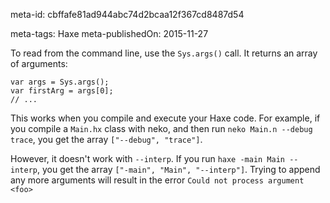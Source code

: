 meta-id: cbffafe81ad944abc74d2bcaa12f367cd8487d54

meta-tags: Haxe
meta-publishedOn: 2015-11-27

To read from the command line, use the `Sys.args()` call. It returns an array of arguments:

```
var args = Sys.args();
var firstArg = args[0];
// ...
```

This works when you compile and execute your Haxe code. For example, if you compile a `Main.hx` class with neko, and then run `neko Main.n --debug trace`, you get the array `["--debug", "trace"]`.

However, it doesn't work with `--interp`. If you run `haxe -main Main --interp`, you get the array `["-main", "Main", "--interp"]`. Trying to append any more arguments will result in the error `Could not process argument <foo>`
